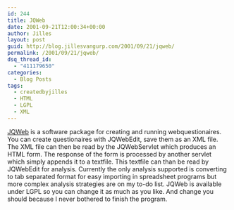 ```yaml
---
id: 244
title: JQWeb
date: 2001-09-21T12:00:34+00:00
author: Jilles
layout: post
guid: http://blog.jillesvangurp.com/2001/09/21/jqweb/
permalink: /2001/09/21/jqweb/
dsq_thread_id:
  - "411179650"
categories:
  - Blog Posts
tags:
  - createdbyjilles
  - HTML
  - LGPL
  - XML
---
```

<a href="http://www.jillesvangurp.com/nerdstuff/jqweb/index.html">JQWeb</a> is a software package 						    		for creating and running webquestionaires. 						    		You can create questionaires with JQWebEdit, 						    		save them as an XML file. The XML file can 						    		then be read by the JQWebServlet which produces 						    		an HTML form. The response of the form is 						    		processed by another servlet which simply 						    		appends it to a textfile. This textfile can 						    		than be read by JQWebEdit for analysis. Currently 						    		the only analysis supported is converting 						    		to tab separated format for easy importing 						    		in spreadsheet programs but more complex 						    		analysis strategies are on my to-do list. 						    		JQWeb is available under LGPL so you can 						    		change it as much as you like. And change 						    		you should because I never bothered to finish 						    		the program.